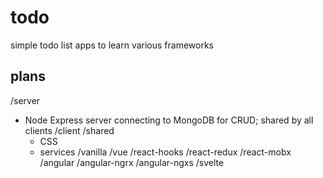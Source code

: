 # todo
simple todo list apps to learn various frameworks

## plans
/server
  - Node Express server connecting to MongoDB for CRUD; shared by all clients
/client
  /shared
    - CSS
    - services
  /vanilla
  /vue
  /react-hooks
  /react-redux
  /react-mobx
  /angular
  /angular-ngrx
  /angular-ngxs
  /svelte
